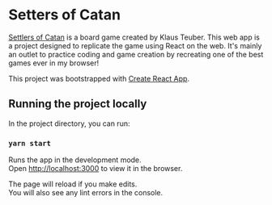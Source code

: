 # Setters of Catan

[Settlers of Catan](https://www.catan.com/#start) is a board game created by Klaus Teuber. This web app is a project designed to replicate the game using React on the web. It's mainly an outlet to practice coding and game creation by recreating one of the best games ever in my browser!

This project was bootstrapped with [Create React App](https://github.com/facebook/create-react-app).

## Running the project locally

In the project directory, you can run:

### `yarn start`

Runs the app in the development mode.\
Open [http://localhost:3000](http://localhost:3000) to view it in the browser.

The page will reload if you make edits.\
You will also see any lint errors in the console.

